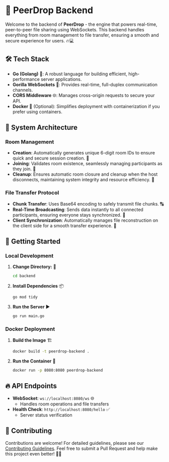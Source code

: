 # 🚀 PeerDrop Backend

Welcome to the backend of **PeerDrop** - the engine that powers real-time, peer-to-peer file sharing using WebSockets. This backend handles everything from room management to file transfer, ensuring a smooth and secure experience for users. 🔥💻

## 🛠️ Tech Stack

- **Go (Golang)** 🦫: A robust language for building efficient, high-performance server applications.
- **Gorilla WebSockets** 🔌: Provides real-time, full-duplex communication channels.
- **CORS Middleware** 🌐: Manages cross-origin requests to secure your API.
- **Docker** 🐳 (Optional): Simplifies deployment with containerization if you prefer using containers.

## 📜 System Architecture

### Room Management
- **Creation**: Automatically generates unique 6-digit room IDs to ensure quick and secure session creation. 🔢
- **Joining**: Validates room existence, seamlessly managing participants as they join. 👥
- **Cleanup**: Ensures automatic room closure and cleanup when the host disconnects, maintaining system integrity and resource efficiency. 🚪

### File Transfer Protocol
- **Chunk Transfer**: Uses Base64 encoding to safely transmit file chunks. 🔠
- **Real-Time Broadcasting**: Sends data instantly to all connected participants, ensuring everyone stays synchronized. 📡
- **Client Synchronization**: Automatically manages file reconstruction on the client side for a smooth transfer experience. 🔄


## 🚀 Getting Started

### Local Development

1. **Change Directory:** 🔽
   ```bash
   cd backend
   ```

2. **Install Dependencies** 📦
   ```bash
   go mod tidy
   ```

3. **Run the Server** ▶️
   ```bash
   go run main.go
   ```

### Docker Deployment

1. **Build the Image** 🏗️
   ```bash
   docker build -t peerdrop-backend .
   ```

2. **Run the Container** 🚀
   ```bash
   docker run -p 8080:8080 peerdrop-backend
   ```

## 🔥 API Endpoints

- **WebSocket**: `ws://localhost:8080/ws` 🌐
  - Handles room operations and file transfers
- **Health Check**: `http://localhost:8080/hello` ✅
  - Server status verification

## 🤝 Contributing

Contributions are welcome! For detailed guidelines, please see our [Contributing Guidelines](../README.md/#-contributing). Feel free to submit a Pull Request and help make this project even better! 🎉🚀
